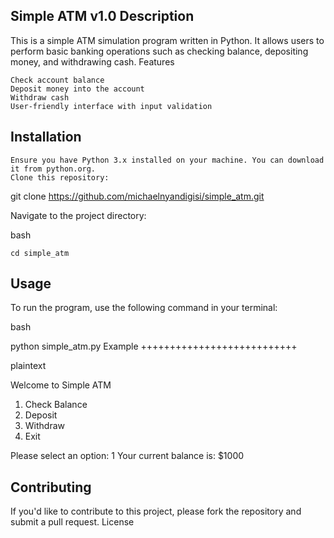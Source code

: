 Simple ATM v1.0
Description
--------------
This is a simple ATM simulation program written in Python. It allows users to perform basic banking operations such as checking balance, depositing money, and withdrawing cash.
Features

    Check account balance
    Deposit money into the account
    Withdraw cash
    User-friendly interface with input validation

Installation
--------------
    Ensure you have Python 3.x installed on your machine. You can download it from python.org.
    Clone this repository:

git clone https://github.com/michaelnyandigisi/simple_atm.git

Navigate to the project directory:

bash

    cd simple_atm

Usage
---------------
To run the program, use the following command in your terminal:

bash

python simple_atm.py
Example
+++++++++++++++++++++++++++

plaintext

Welcome to Simple ATM
1. Check Balance
2. Deposit
3. Withdraw
4. Exit

Please select an option: 1
Your current balance is: $1000

Contributing
------------
If you'd like to contribute to this project, please fork the repository and submit a pull request.
License
